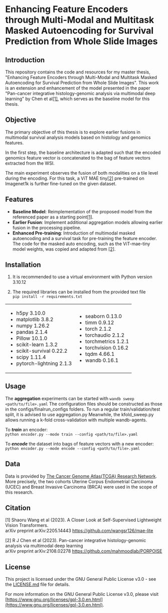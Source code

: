 # Enhancing Feature Encoders through Multi-Modal and Multitask Masked Autoencoding for Survival Prediction from Whole Slide Images

## Introduction
This repository contains the code and resources for my master thesis, "Enhancing Feature Encoders through Multi-Modal and Multitask Masked Autoencoding for Survival Prediction from Whole Slide Images". This work is an extension and enhancement of the model presented in the paper "Pan-cancer integrative histology-genomic analysis via multimodal deep learning" by Chen et al[[1]](#1), which serves as the baseline model for this thesis.

## Objective
The primary objective of this thesis is to 
explore earlier fusions in multimodal survival analysis models based on histology and genomics features. 

In the first step, the baseline architecture is adapted such that 
the encoded genomics feature vector is concatenated to the bag of feature vectors extracted from the WSI. 

The main experiment observes the fusion of both modalities on a tile level during the encoding. For this task, a ViT MAE tiny[[2]](#2) pre-trained on Imagenet1k is further fine-tuned on the given dataset. 

## Features
- **Baseline Model**: Reimplementation of the proposed model from the referenced paper as a starting point[[1]](#1).
- **Earlier Fusion**: Implement additional aggregation models allowing earlier fusion in the processing pipeline.
- **Enhanced Pre-training**: Introduction of multimodal masked autoencoding and a survival task for pre-training the feature encoder. The code for the masked auto encoding, such as the ViT-mae-tiny model weights, was copied and adapted from [[2]](#2).


## Installation 
1. It is recommended to use a virtual environment with Python version 3.10.12

2. The required libraries can be installed from the provided text file      
    ```pip install -r requirements.txt  ```
<table>
<tr>
</tr>
<tr>
<td>

- h5py 3.10.0
- matplotlib 3.8.2
- numpy 1.26.2
- pandas 2.1.4
- Pillow 10.1.0
- scikit-learn 1.3.2
- scikit-survival 0.22.2
- scipy 1.11.4
- pytorch-lightning 2.1.3

</td>
<td>

- seaborn 0.13.0
- timm 0.9.12
- torch 2.1.2
- torchaudio 2.1.2
- torchmetrics 1.2.1
- torchvision 0.16.2
- tqdm 4.66.1
- wandb 0.16.1

</td>
</tr>
</table>

## Usage
The **aggregation** experiments can be started with 
```wandb sweep <path/to/file>.yaml```
The configuration files should be constructed as those in the configs/finalrun_configs folders. 
To run a regular train/validation/test split, it is advised to use aggregation.py 
Meanwhile, the kfold_sweep.py allows running a k-fold cross-validation with multiple wandb-agents. 

To ***train*** an encoder:    
```python encoder.py --mode train --config <path/to/file>.yaml```

To ***encode*** the dataset into bags of feature vectors with a new encoder:    
```python encoder.py --mode encode --config <path/to/file>.yaml```


## Data
Data is provided by [The Cancer Genome Atlas(TCGA) Research Network](https://www.cancer.gov/tcga). More precisely, the two cohorts 
Uterine Corpus Endometrial Carcinoma (UCEC) and 
 Breast Invasive Carcinoma (BRCA) were used in the scope of this research. 

## Citation

<a id="1">[1]</a> 
Shaoru Wang et al  (2023). 
A Closer Look at Self-Supervised Lightweight Vision Transformers.     
arXiv preprint arXiv:2205.14443
https://github.com/wangsr126/mae-lite

<a id="2">[2]</a> 
R J Chen et al  (2023). 
Pan-cancer integrative histology-genomic analysis via multimodal deep learning     
arXiv preprint arXiv:2108.02278
https://github.com/mahmoodlab/PORPOISE


## License
This project is licensed under the GNU General Public License v3.0 - see the [LICENSE.md](LICENSE.md) file for details.

For more information on the GNU General Public License v3.0, please visit [https://www.gnu.org/licenses/gpl-3.0.en.html](https://www.gnu.org/licenses/gpl-3.0.en.html).

